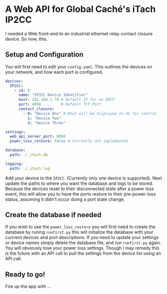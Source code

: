 # A Web API for Global Caché's iTach IP2CC

I needed a Web front-end to an industrial ethernet relay contact closure device. So now, this.

## Setup and Configuration

You will first need to edit your `config.yaml`. This outlines the devices on your network, and how
each port is configured.

```yml
devices:
  IP2CC:
    - id: 0
      name: "IP2CC Device Identifier"
      host: 192.168.1.70 # Default IP for no DHCP
      port: 4998         # Default TCP Port
      contact_closure:
        - 0: "Device One" # What will be displayed on UI for control
          1: "Device Two"
          2: "Device Three"

settings:
  web_api_server_port: 8000
  power_loss_restore: false # Currently not implemented

database:
  path: ./_itach.db

logging:
  path: ./_itach.log
```

Add your device to the `IP2CC`. (Currently only one device is supported). Next update the paths
to where you want the database and logs to be stored. Because the devices reset to their disconnected
state after a power loss event, this will allow you to have the ports restore to their pre-power-loss
status, assuming it didn't occur duing a port state change.

## Create the database if needed

If you wish to use the `power_loss_restore` you will first need to create the database by runing `runfirst.py`
this will initialize the database with your currrent devices and port descriptions. If you need to update your
settings or device names simply delete the database file, and run `runfirst.py` again. You will obviously lose
your power loss settings. Though I may remedy this is the future with an API call to pull the settings from
the device list using an API call.

## Ready to go!

Fire up the app with ...